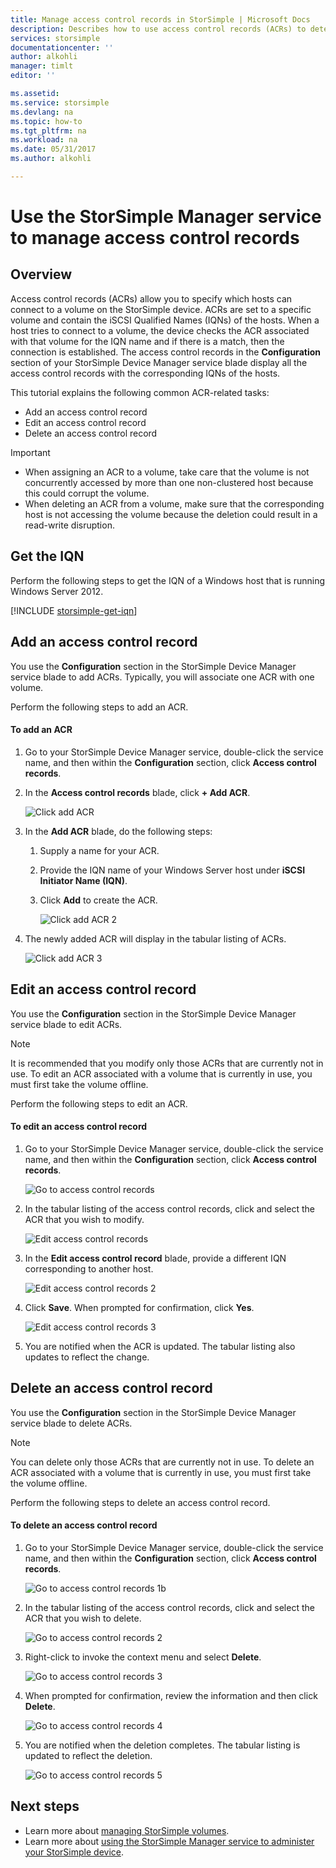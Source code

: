 ```yaml
---
title: Manage access control records in StorSimple | Microsoft Docs
description: Describes how to use access control records (ACRs) to determine which hosts can connect to a volume on the StorSimple device.
services: storsimple
documentationcenter: ''
author: alkohli
manager: timlt
editor: ''

ms.assetid: 
ms.service: storsimple
ms.devlang: na
ms.topic: how-to
ms.tgt_pltfrm: na
ms.workload: na
ms.date: 05/31/2017
ms.author: alkohli

---
```

# Use the StorSimple Manager service to manage access control records

## Overview
Access control records (ACRs) allow you to specify which hosts can connect to a volume on the StorSimple device. ACRs are set to a specific volume and contain the iSCSI Qualified Names (IQNs) of the hosts. When a host tries to connect to a volume, the device checks the ACR associated with that volume for the IQN name and if there is a match, then the connection is established. The access control records in the **Configuration** section of your StorSimple Device Manager service blade display all the access control records with the corresponding IQNs of the hosts.

This tutorial explains the following common ACR-related tasks:

* Add an access control record
* Edit an access control record
* Delete an access control record

> [!IMPORTANT]
> * When assigning an ACR to a volume, take care that the volume is not concurrently accessed by more than one non-clustered host because this could corrupt the volume.
> * When deleting an ACR from a volume, make sure that the corresponding host is not accessing the volume because the deletion could result in a read-write disruption.

## Get the IQN

Perform the following steps to get the IQN of a Windows host that is running Windows Server 2012.

[!INCLUDE [storsimple-get-iqn](../../includes/storsimple-get-iqn.md)]


## Add an access control record
You use the **Configuration** section in the StorSimple Device Manager service blade to add ACRs. Typically, you will associate one ACR with one volume.

Perform the following steps to add an ACR.

#### To add an ACR

1. Go to your StorSimple Device Manager service, double-click the service name, and then within the **Configuration** section, click **Access control records**.
2. In the **Access control records** blade, click **+ Add ACR**.

    ![Click add ACR](./media/storsimple-8000-manage-acrs/createacr1.png)

3. In the **Add ACR** blade, do the following steps:

    1. Supply a name for your ACR.
    
    2. Provide the IQN name of your Windows Server host under **iSCSI Initiator Name (IQN)**.

    3. Click **Add** to create the ACR.

        ![Click add ACR 2](./media/storsimple-8000-manage-acrs/createacr2.png)

4.  The newly added ACR will display in the tabular listing of ACRs.

    ![Click add ACR 3](./media/storsimple-8000-manage-acrs/createacr5.png)


## Edit an access control record
You use the **Configuration** section in the StorSimple Device Manager service blade to edit ACRs.

> [!NOTE]
> It is recommended that you modify only those ACRs that are currently not in use. To edit an ACR associated with a volume that is currently in use, you must first take the volume offline.

Perform the following steps to edit an ACR.

#### To edit an access control record
1.  Go to your StorSimple Device Manager service, double-click the service name, and then within the **Configuration** section, click **Access control records**.

    ![Go to access control records](./media/storsimple-8000-manage-acrs/createacr1.png)

2. In the tabular listing of the access control records, click and select the ACR that you wish to modify.

    ![Edit access control records](./media/storsimple-8000-manage-acrs/editacr1.png)

3. In the **Edit access control record** blade, provide a different IQN corresponding to another host.

    ![Edit access control records 2](./media/storsimple-8000-manage-acrs/editacr2.png)

4. Click **Save**. When prompted for confirmation, click **Yes**. 

    ![Edit access control records 3](./media/storsimple-8000-manage-acrs/editacr3.png)

5. You are notified when the ACR is updated. The tabular listing also updates to reflect the change.

   
## Delete an access control record
You use the **Configuration** section in the StorSimple Device Manager service blade to delete ACRs.

> [!NOTE]
> You can delete only those ACRs that are currently not in use. To delete an ACR associated with a volume that is currently in use, you must first take the volume offline.

Perform the following steps to delete an access control record.

#### To delete an access control record
1.  Go to your StorSimple Device Manager service, double-click the service name, and then within the **Configuration** section, click **Access control records**.

    ![Go to access control records 1b](./media/storsimple-8000-manage-acrs/createacr1.png)

2. In the tabular listing of the access control records, click and select the ACR that you wish to delete.

    ![Go to access control records 2](./media/storsimple-8000-manage-acrs/deleteacr1.png)

3. Right-click to invoke the context menu and select **Delete**.

    ![Go to access control records 3](./media/storsimple-8000-manage-acrs/deleteacr2.png)

4. When prompted for confirmation, review the information and then click **Delete**.

    ![Go to access control records 4](./media/storsimple-8000-manage-acrs/deleteacr3.png)

5. You are notified when the deletion completes. The tabular listing is updated to reflect the deletion.

    ![Go to access control records 5](./media/storsimple-8000-manage-acrs/deleteacr5.png)

## Next steps
* Learn more about [managing StorSimple volumes](storsimple-8000-manage-volumes-u2.md).
* Learn more about [using the StorSimple Manager service to administer your StorSimple device](storsimple-8000-manager-service-administration.md).

